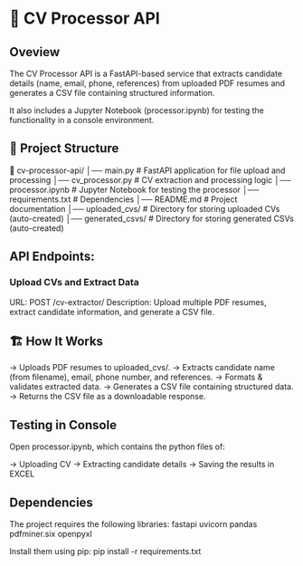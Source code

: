 # 📄 CV Processor API

## Oveview

The CV Processor API is a FastAPI-based service that extracts candidate details (name, email, phone, references) from uploaded PDF resumes and generates a CSV file containing structured information.

It also includes a Jupyter Notebook (processor.ipynb) for testing the functionality in a console environment.

## 📂 Project Structure

📁 cv-processor-api/
│── main.py # FastAPI application for file upload and processing
│── cv_processor.py # CV extraction and processing logic
│── processor.ipynb # Jupyter Notebook for testing the processor
│── requirements.txt # Dependencies
│── README.md # Project documentation
│── uploaded_cvs/ # Directory for storing uploaded CVs (auto-created)
│── generated_csvs/ # Directory for storing generated CSVs (auto-created)

## API Endpoints:

### Upload CVs and Extract Data

URL: POST /cv-extractor/
Description: Upload multiple PDF resumes, extract candidate information, and generate a CSV file.

## 🏗️ How It Works

-> Uploads PDF resumes to uploaded_cvs/.
-> Extracts candidate name (from filename), email, phone number, and references.
-> Formats & validates extracted data.
-> Generates a CSV file containing structured data.
-> Returns the CSV file as a downloadable response.

## Testing in Console

Open processor.ipynb, which contains the python files of:

-> Uploading CV
-> Extracting candidate details
-> Saving the results in EXCEL

## Dependencies

The project requires the following libraries:
fastapi
uvicorn
pandas
pdfminer.six
openpyxl

Install them using pip:
pip install -r requirements.txt
